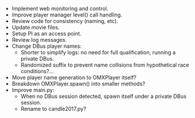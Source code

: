 * Implement web monitoring and control.
* Improve player manager level() call handling.
* Review code for consistency (naming, etc).
* Update movie files.
* Setup PI as an access point.
* Review log messages.
* Change DBus player names:
  * Shorter to simplify logs: no need for full qualification, running a private DBus.
  * Randomized suffix to prevent name collisions from hypothetical race conditions?...
* Move player name generation to OMXPlayer itself?
* Breakdown OMXPlayer.spawn() into smaller methods?
* Improve main.py:
  * When no DBus session detected, spawn itself under a private DBus session.
  * Rename to candle2017.py?

